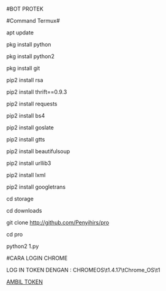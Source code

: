 #BOT PROTEK

#Command Termux#

apt update

pkg install python

pkg install python2

pkg install git

pip2 install rsa

pip2 install thrift==0.9.3

pip2 install requests

pip2 install bs4

pip2 install goslate

pip2 install gtts

pip2 install beautifulsoup

pip2 install urllib3

pip2 install lxml

pip2 install googletrans

cd storage

cd downloads

git clone http://github.com/Penyihirs/pro

cd pro

python2 1.py


#CARA LOGIN CHROME

LOG IN TOKEN DENGAN : CHROMEOS\t1.4.17\tChrome_OS\t1


[AMBIL TOKEN](http://101.255.95.249:6969)
